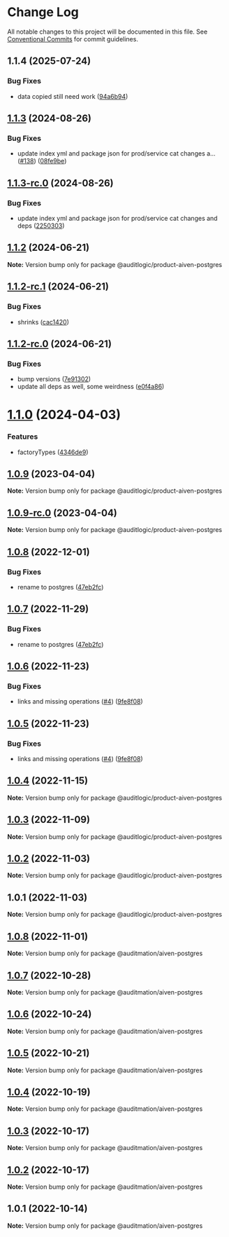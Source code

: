 # Change Log

All notable changes to this project will be documented in this file.
See [Conventional Commits](https://conventionalcommits.org) for commit guidelines.

## 1.1.4 (2025-07-24)


### Bug Fixes

* data copied still need work ([94a6b94](https://github.com/zerobias-org/product/commit/94a6b942fb0516367548599d739529536132755a))





## [1.1.3](https://github.com/auditlogic/product/compare/@auditlogic/product-aiven-postgres@1.1.2...@auditlogic/product-aiven-postgres@1.1.3) (2024-08-26)


### Bug Fixes

* update index yml and package json for prod/service cat changes a… ([#138](https://github.com/auditlogic/product/issues/138)) ([08fe9be](https://github.com/auditlogic/product/commit/08fe9beb1c8457462a19bc69caa02e6212d97e1a))





## [1.1.3-rc.0](https://github.com/auditlogic/product/compare/@auditlogic/product-aiven-postgres@1.1.2...@auditlogic/product-aiven-postgres@1.1.3-rc.0) (2024-08-26)


### Bug Fixes

* update index yml and package json for prod/service cat changes and deps ([2250303](https://github.com/auditlogic/product/commit/225030363a363608240135b7ebed386b28f01e4b))





## [1.1.2](https://github.com/auditlogic/product/compare/@auditlogic/product-aiven-postgres@1.1.2-rc.1...@auditlogic/product-aiven-postgres@1.1.2) (2024-06-21)

**Note:** Version bump only for package @auditlogic/product-aiven-postgres





## [1.1.2-rc.1](https://github.com/auditlogic/product/compare/@auditlogic/product-aiven-postgres@1.1.2-rc.0...@auditlogic/product-aiven-postgres@1.1.2-rc.1) (2024-06-21)


### Bug Fixes

* shrinks ([cac1420](https://github.com/auditlogic/product/commit/cac14200fefcd8183ab69fe89a47bd3f70f563e9))





## [1.1.2-rc.0](https://github.com/auditlogic/product/compare/@auditlogic/product-aiven-postgres@1.1.0...@auditlogic/product-aiven-postgres@1.1.2-rc.0) (2024-06-21)


### Bug Fixes

* bump versions ([7e91302](https://github.com/auditlogic/product/commit/7e913023b8b312150ed7762c32fbbe616be71de5))
* update all deps as well, some weirdness ([e0f4a86](https://github.com/auditlogic/product/commit/e0f4a864714e2d3de6bbf3da014d5312fe53be2f))





# [1.1.0](https://github.com/auditlogic/product/compare/@auditlogic/product-aiven-postgres@1.0.9...@auditlogic/product-aiven-postgres@1.1.0) (2024-04-03)


### Features

* factoryTypes ([4346de9](https://github.com/auditlogic/product/commit/4346de92693aee892fccf725338ffc7b80ab182b))





## [1.0.9](https://github.com/auditlogic/product/compare/@auditlogic/product-aiven-postgres@1.0.8...@auditlogic/product-aiven-postgres@1.0.9) (2023-04-04)

**Note:** Version bump only for package @auditlogic/product-aiven-postgres





## [1.0.9-rc.0](https://github.com/auditlogic/product/compare/@auditlogic/product-aiven-postgres@1.0.8...@auditlogic/product-aiven-postgres@1.0.9-rc.0) (2023-04-04)

**Note:** Version bump only for package @auditlogic/product-aiven-postgres





## [1.0.8](https://github.com/auditlogic/product/compare/@auditlogic/product-aiven-postgres@1.0.6...@auditlogic/product-aiven-postgres@1.0.8) (2022-12-01)


### Bug Fixes

* rename to postgres ([47eb2fc](https://github.com/auditlogic/product/commit/47eb2fc0f7bf2c279f651dc52a1ef5e0d3987552))





## [1.0.7](https://github.com/auditlogic/product/compare/@auditlogic/product-aiven-postgres@1.0.6...@auditlogic/product-aiven-postgres@1.0.7) (2022-11-29)


### Bug Fixes

* rename to postgres ([47eb2fc](https://github.com/auditlogic/product/commit/47eb2fc0f7bf2c279f651dc52a1ef5e0d3987552))





## [1.0.6](https://github.com/auditlogic/product/compare/@auditlogic/product-aiven-postgres@1.0.4...@auditlogic/product-aiven-postgres@1.0.6) (2022-11-23)


### Bug Fixes

* links and missing operations ([#4](https://github.com/auditlogic/product/issues/4)) ([9fe8f08](https://github.com/auditlogic/product/commit/9fe8f08fe7c57fdb79f991ac35bd6ac2e7dcad38))





## [1.0.5](https://github.com/auditlogic/product/compare/@auditlogic/product-aiven-postgres@1.0.4...@auditlogic/product-aiven-postgres@1.0.5) (2022-11-23)


### Bug Fixes

* links and missing operations ([#4](https://github.com/auditlogic/product/issues/4)) ([9fe8f08](https://github.com/auditlogic/product/commit/9fe8f08fe7c57fdb79f991ac35bd6ac2e7dcad38))





## [1.0.4](https://github.com/auditlogic/product/compare/@auditlogic/product-aiven-postgres@1.0.3...@auditlogic/product-aiven-postgres@1.0.4) (2022-11-15)

**Note:** Version bump only for package @auditlogic/product-aiven-postgres





## [1.0.3](https://github.com/auditlogic/product/compare/@auditlogic/product-aiven-postgres@1.0.2...@auditlogic/product-aiven-postgres@1.0.3) (2022-11-09)

**Note:** Version bump only for package @auditlogic/product-aiven-postgres





## [1.0.2](https://github.com/auditlogic/product/compare/@auditlogic/product-aiven-postgres@1.0.1...@auditlogic/product-aiven-postgres@1.0.2) (2022-11-03)

**Note:** Version bump only for package @auditlogic/product-aiven-postgres





## 1.0.1 (2022-11-03)

**Note:** Version bump only for package @auditlogic/product-aiven-postgres





## [1.0.8](https://github.com/auditmation/store-content/compare/@auditmation/aiven-postgres@1.0.7...@auditmation/aiven-postgres@1.0.8) (2022-11-01)

**Note:** Version bump only for package @auditmation/aiven-postgres





## [1.0.7](https://github.com/auditmation/store-content/compare/@auditmation/aiven-postgres@1.0.6...@auditmation/aiven-postgres@1.0.7) (2022-10-28)

**Note:** Version bump only for package @auditmation/aiven-postgres





## [1.0.6](https://github.com/auditmation/store-content/compare/@auditmation/aiven-postgres@1.0.5...@auditmation/aiven-postgres@1.0.6) (2022-10-24)

**Note:** Version bump only for package @auditmation/aiven-postgres





## [1.0.5](https://github.com/auditmation/store-content/compare/@auditmation/aiven-postgres@1.0.4...@auditmation/aiven-postgres@1.0.5) (2022-10-21)

**Note:** Version bump only for package @auditmation/aiven-postgres





## [1.0.4](https://github.com/auditmation/store-content/compare/@auditmation/aiven-postgres@1.0.3...@auditmation/aiven-postgres@1.0.4) (2022-10-19)

**Note:** Version bump only for package @auditmation/aiven-postgres





## [1.0.3](https://github.com/auditmation/store-content/compare/@auditmation/aiven-postgres@1.0.2...@auditmation/aiven-postgres@1.0.3) (2022-10-17)

**Note:** Version bump only for package @auditmation/aiven-postgres





## [1.0.2](https://github.com/auditmation/store-content/compare/@auditmation/aiven-postgres@1.0.1...@auditmation/aiven-postgres@1.0.2) (2022-10-17)

**Note:** Version bump only for package @auditmation/aiven-postgres





## 1.0.1 (2022-10-14)

**Note:** Version bump only for package @auditmation/aiven-postgres
